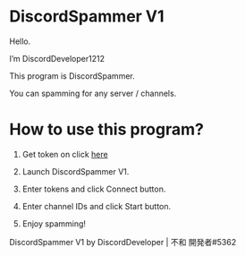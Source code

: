 # DiscordSpammer V1

Hello.

I’m DiscordDeveloper1212

This program is DiscordSpammer.

You can spamming for any server / channels.

# How to use this program?
1. Get token on click [here](https://discordapp.com/developers/applications/)

2. Launch DiscordSpammer V1.

3. Enter tokens and click Connect button.

4. Enter channel IDs and click Start button.

5. Enjoy spamming!

DiscordSpammer V1 by DiscordDeveloper | 不和 開発者#5362

